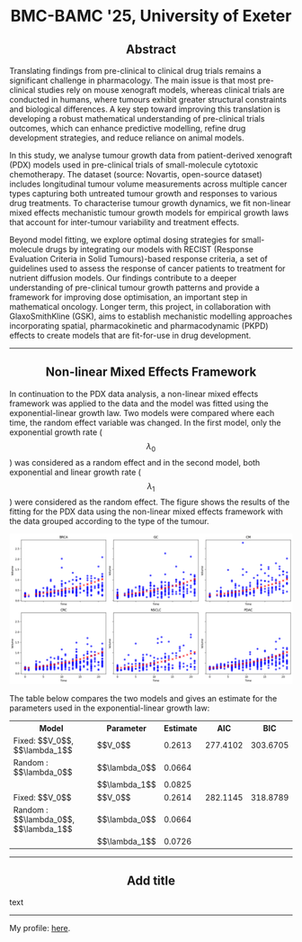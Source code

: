 <script type="text/javascript" async
  src="https://cdnjs.cloudflare.com/ajax/libs/mathjax/2.7.7/MathJax.js?config=TeX-MML-AM_CHTML">
</script>
<script type="text/x-mathjax-config">
  MathJax.Hub.Config({
    tex2jax: {
      inlineMath: [['$','$'], ['\\(','\\)']],
      displayMath: [['$$','$$']],
      processEscapes: true,
      skipTags: ['script', 'noscript', 'style', 'textarea', 'pre']
    }
  });
</script>

&nbsp;

<h1 style="text-align: center;"> BMC-BAMC '25, University of Exeter </h1>

<h2 style="text-align: center;"> Abstract </h2>

Translating findings from pre-clinical to clinical drug trials remains a significant challenge in pharmacology. The main issue is that most pre-clinical studies rely on mouse xenograft models, whereas clinical trials are conducted in humans, where tumours exhibit greater structural constraints and biological differences. A key step toward improving this translation is developing a robust mathematical understanding of pre-clinical trials outcomes, which can enhance predictive modelling, refine drug development strategies, and reduce reliance on animal models.
 
In this study, we analyse tumour growth data from patient-derived xenograft (PDX) models used in pre-clinical trials of small-molecule cytotoxic chemotherapy. The dataset (source: Novartis, open-source dataset) includes longitudinal tumour volume measurements across multiple cancer types capturing both untreated tumour growth and responses to various drug treatments. To characterise tumour growth dynamics, we fit non-linear mixed effects mechanistic tumour growth models for empirical growth laws that account for inter-tumour variability and treatment effects.
 
Beyond model fitting, we explore optimal dosing strategies for small-molecule drugs by integrating our models with RECIST (Response Evaluation Criteria in Solid Tumours)-based response criteria, a set of guidelines used to assess the response of cancer patients to treatment for nutrient diffusion models. Our findings contribute to a deeper understanding of pre-clinical tumour growth patterns and provide a framework for improving dose optimisation, an important step in mathematical oncology. Longer term, this project, in collaboration with GlaxoSmithKline (GSK), aims to establish mechanistic modelling approaches incorporating spatial, pharmacokinetic and pharmacodynamic (PKPD) effects to create models that are fit-for-use in drug development.


---

<h2 style="text-align: center;"> Non-linear Mixed Effects Framework </h2>

In continuation to the PDX data analysis, a non-linear mixed effects framework was applied to the data and the model was fitted using the exponential-linear growth law. Two models were compared where each time, the random effect variable was changed. In the first model, only the exponential growth rate ($$\lambda_0$$) was considered as a random effect and in the second model, both exponential and linear growth rate ($$\lambda_1$$) were considered as the random effect. The figure shows the results of the fitting for the PDX data using the non-linear mixed effects framework with the data grouped according to the type of the tumour. 

<p align="center">
<img src="NLME_Fit_Highres.png">
</p>

The table below compares the two models and gives an estimate for the parameters used in the exponential-linear growth law: 

<table align="center">
<tr><th>Model</th><th>Parameter</th><th>Estimate</th><th>AIC</th><th>BIC</th></tr>
<tr><td>Fixed: $$V_0$$, $$\lambda_1$$</td><td>$$V_0$$</td><td>0.2613</td><td>277.4102</td><td>303.6705</td></tr>
<tr><td>Random : $$\lambda_0$$</td><td>$$\lambda_0$$</td><td>0.0664</td><td></td><td></td></tr>
<tr><td></td><td>$$\lambda_1$$</td><td>0.0825</td><td></td><td></td></tr>
<tr><td>Fixed: $$V_0$$</td><td>$$V_0$$</td><td>0.2614</td><td>282.1145</td><td>318.8789</td></tr>
<tr><td>Random : $$\lambda_0$$, $$\lambda_1$$</td><td>$$\lambda_0$$</td><td>0.0664</td><td></td><td></td></tr>
<tr><td></td><td>$$\lambda_1$$</td><td>0.0726</td><td></td><td></td></tr>
</table>

---

<h2 style="text-align: center;"> Add title </h2>

text
 
 ---

 My profile: [here](https://www.surrey.ac.uk/people/esha-joshi).
